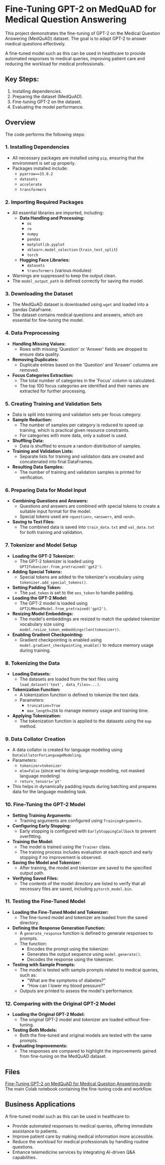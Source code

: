 # Fine-Tuning GPT-2 on MedQuAD for Medical Question Answering

This project demonstrates the fine-tuning of GPT-2 on the Medical Question Answering (MedQuAD) dataset. The goal is to adapt GPT-2 to answer medical questions effectively.

A fine-tuned model such as this can be used in healthcare to provide automated responses to medical queries, improving patient care and reducing the workload for medical professionals.

## Key Steps:
1. Installing dependencies.
2. Preparing the dataset (MedQuAD).
3. Fine-tuning GPT-2 on the dataset.
4. Evaluating the model performance.

## Overview

The code performs the following steps:

### 1. Installing Dependencies

- All necessary packages are installed using `pip`, ensuring that the environment is set up properly.
- Packages installed include:
  - `pyarrow==15.0.2`
  - `datasets`
  - `accelerate`
  - `transformers`

### 2. Importing Required Packages

- All essential libraries are imported, including:
  - **Data Handling and Processing:**
    - `os`
    - `re`
    - `numpy`
    - `pandas`
    - `matplotlib.pyplot`
    - `sklearn.model_selection` (`train_test_split`)
    - `torch`
  - **Hugging Face Libraries:**
    - `datasets`
    - `transformers` (various modules)
- Warnings are suppressed to keep the output clean.
- The `model_output_path` is defined correctly for saving the model.

### 3. Downloading the Dataset

- The MedQuAD dataset is downloaded using `wget` and loaded into a pandas DataFrame.
- The dataset contains medical questions and answers, which are essential for fine-tuning the model.

### 4. Data Preprocessing

- **Handling Missing Values:**
  - Rows with missing 'Question' or 'Answer' fields are dropped to ensure data quality.
- **Removing Duplicates:**
  - Duplicate entries based on the 'Question' and 'Answer' columns are removed.
- **Focus Categories Extraction:**
  - The total number of categories in the 'Focus' column is calculated.
  - The top 100 focus categories are identified and their names are extracted for further processing.

### 5. Creating Training and Validation Sets

- Data is split into training and validation sets per focus category.
- **Sample Reduction:**
  - The number of samples per category is reduced to speed up training, which is practical given resource constraints.
  - For categories with more data, only a subset is used.
- **Shuffling Data:**
  - Data is shuffled to ensure a random distribution of samples.
- **Training and Validation Lists:**
  - Separate lists for training and validation data are created and concatenated into final DataFrames.
- **Resulting Data Samples:**
  - The number of training and validation samples is printed for verification.

### 6. Preparing Data for Model Input

- **Combining Questions and Answers:**
  - Questions and answers are combined with special tokens to create a suitable input format for the model.
  - Special tokens used are `<question>`, `<answer>`, and `<end>`.
- **Saving to Text Files:**
  - The combined data is saved into `train_data.txt` and `val_data.txt` for both training and validation.

### 7. Tokenizer and Model Setup

- **Loading the GPT-2 Tokenizer:**
  - The GPT-2 tokenizer is loaded using `GPT2Tokenizer.from_pretrained('gpt2')`.
- **Adding Special Tokens:**
  - Special tokens are added to the tokenizer's vocabulary using `tokenizer.add_special_tokens()`.
- **Setting Padding Token:**
  - The `pad_token` is set to the `eos_token` to handle padding.
- **Loading the GPT-2 Model:**
  - The GPT-2 model is loaded using `GPT2LMHeadModel.from_pretrained('gpt2')`.
- **Resizing Model Embeddings:**
  - The model's embeddings are resized to match the updated tokenizer vocabulary size using `model.resize_token_embeddings(len(tokenizer))`.
- **Enabling Gradient Checkpointing:**
  - Gradient checkpointing is enabled using `model.gradient_checkpointing_enable()` to reduce memory usage during training.

### 8. Tokenizing the Data

- **Loading Datasets:**
  - The datasets are loaded from the text files using `load_dataset('text', data_files=...)`.
- **Tokenization Function:**
  - A tokenization function is defined to tokenize the text data.
  - Parameters:
    - `truncation=True`
    - `max_length=256` to manage memory usage and training time.
- **Applying Tokenization:**
  - The tokenization function is applied to the datasets using the `map` method.

### 9. Data Collator Creation

- A data collator is created for language modeling using `DataCollatorForLanguageModeling`.
- Parameters:
  - `tokenizer=tokenizer`
  - `mlm=False` (since we're doing language modeling, not masked language modeling)
  - `return_tensors='pt'`
- This helps in dynamically padding inputs during batching and prepares data for the language modeling task.

### 10. Fine-Tuning the GPT-2 Model

- **Setting Training Arguments:**
  - Training arguments are configured using `TrainingArguments`.
- **Configuring Early Stopping:**
  - Early stopping is configured with `EarlyStoppingCallback` to prevent overfitting.
- **Training the Model:**
  - The model is trained using the `Trainer` class.
  - The training process includes evaluation at each epoch and early stopping if no improvement is observed.
- **Saving the Model and Tokenizer:**
  - After training, the model and tokenizer are saved to the specified output path.
- **Verifying Saved Files:**
  - The contents of the model directory are listed to verify that all necessary files are saved, including `pytorch_model.bin`.

### 11. Testing the Fine-Tuned Model

- **Loading the Fine-Tuned Model and Tokenizer:**
  - The fine-tuned model and tokenizer are loaded from the saved directory.
- **Defining the Response Generation Function:**
  - A `generate_response` function is defined to generate responses to prompts.
  - The function:
    - Encodes the prompt using the tokenizer.
    - Generates the output sequence using `model.generate()`.
    - Decodes the response using the tokenizer.
- **Testing with Sample Prompts:**
  - The model is tested with sample prompts related to medical queries, such as:
    - "What are the symptoms of diabetes?"
    - "How can I lower my blood pressure?"
  - Outputs are printed to assess the model's performance.

### 12. Comparing with the Original GPT-2 Model

- **Loading the Original GPT-2 Model:**
  - The original GPT-2 model and tokenizer are loaded without fine-tuning.
- **Testing Both Models:**
  - Both the fine-tuned and original models are tested with the same prompts.
- **Evaluating Improvements:**
  - The responses are compared to highlight the improvements gained from fine-tuning on the MedQuAD dataset.

## Files
[Fine-Tuning GPT-2 on MedQuAD for Medical Question Answering.ipynb](Fine-Tuning%20GPT-2%20on%20MedQuAD%20for%20Medical%20Question%20Answering.ipynb): The main Colab notebook containing the fine-tuning code and workflow.

## Business Applications

A fine-tuned model such as this can be used in healthcare to:

- Provide automated responses to medical queries, offering immediate assistance to patients.
- Improve patient care by making medical information more accessible.
- Reduce the workload for medical professionals by handling routine questions.
- Enhance telemedicine services by integrating AI-driven Q&A capabilities.

